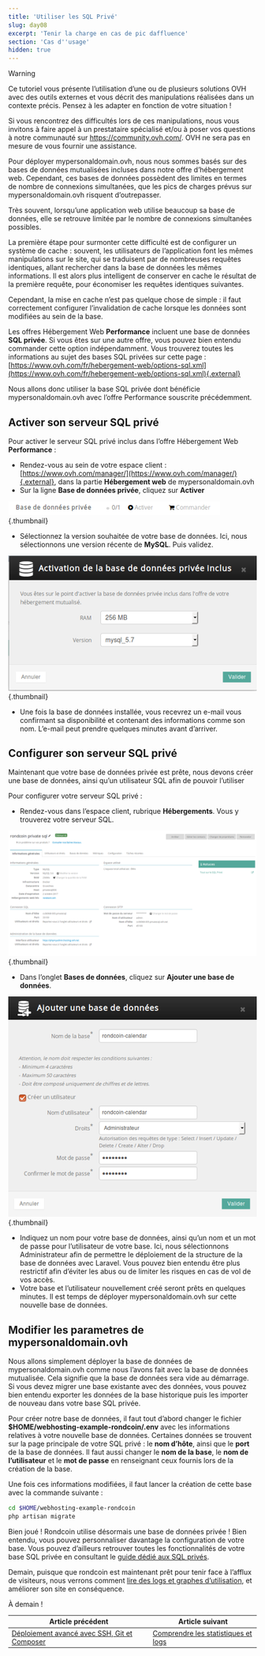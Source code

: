 ```yaml
---
title: 'Utiliser les SQL Privé'
slug: day08
excerpt: 'Tenir la charge en cas de pic daffluence'
section: 'Cas d''usage'
hidden: true
---
```


> [!warning]
>
> Ce tutoriel vous présente l’utilisation d’une ou de plusieurs solutions OVH avec des outils externes et vous décrit des manipulations réalisées dans un contexte précis. Pensez à les adapter en fonction de votre situation !
>
> Si vous rencontrez des difficultés lors de ces manipulations, nous vous invitons à faire appel à un prestataire spécialisé et/ou à poser vos questions à notre communauté sur <https://community.ovh.com/>. OVH ne sera pas en mesure de vous fournir une assistance.
>

Pour déployer mypersonaldomain.ovh, nous nous sommes basés sur des bases de données mutualisées incluses dans notre offre d’hébergement web. Cependant, ces bases de données possèdent des limites en termes de nombre de connexions simultanées, que les pics de charges prévus sur mypersonaldomain.ovh risquent d’outrepasser.


 Très souvent, lorsqu’une application web utilise beaucoup sa base de données, elle se retrouve limitée par le nombre de connexions simultanées possibles.

La première étape pour surmonter cette difficulté est de configurer un système de cache : souvent, les utilisateurs de l’application font les mêmes manipulations sur le site, qui se traduisent par de nombreuses requêtes identiques, allant rechercher dans la base de données les mêmes informations. Il est alors plus intelligent de conserver en cache le résultat de la première requête, pour économiser les requêtes identiques suivantes.

Cependant, la mise en cache n’est pas quelque chose de simple : il faut correctement configurer l’invalidation de cache lorsque les données sont modifiées au sein de la base.

Les offres Hébergement Web **Performance** incluent une base de données **SQL privée**. Si vous êtes sur une autre offre, vous pouvez bien entendu commander cette option indépendamment. Vous trouverez toutes les informations au sujet des bases SQL privées sur cette page : [https://www.ovh.com/fr/hebergement-web/options-sql.xml](https://www.ovh.com/fr/hebergement-web/options-sql.xml){.external}

Nous allons donc utiliser la base SQL privée dont bénéficie mypersonaldomain.ovh avec l’offre Performance souscrite précédemment.


## Activer son serveur SQL privé
Pour activer le serveur SQL privé inclus dans l’offre Hébergement Web **Performance** :

- Rendez-vous au sein de votre espace client : [https://www.ovh.com/manager/](https://www.ovh.com/manager/){.external}, dans la partie **Hébergement web** de mypersonaldomain.ovh
- Sur la ligne **Base de données privée**, cliquez sur **Activer**


![Activer le serveur SQL privé](images/activation.png){.thumbnail}

- Sélectionnez la version souhaitée de votre base de données. Ici, nous sélectionnons une version récente de **MySQL**. Puis validez.


![Choix de la version de SQL](images/version.png){.thumbnail}

- Une fois la base de données installée, vous recevrez un e-mail vous confirmant sa disponibilité et contenant des informations comme son nom. L’e-mail peut prendre quelques minutes avant d’arriver.


## Configurer son serveur SQL privé
Maintenant que votre base de données privée est prête, nous devons créer une base de données, ainsi qu’un utilisateur SQL afin de pouvoir l’utiliser

Pour configurer votre serveur SQL privé :

- Rendez-vous dans l’espace client, rubrique **Hébergements**. Vous y trouverez votre serveur SQL.


![Accueil d'un sql privé](images/sqlprive.png){.thumbnail}

- Dans l’onglet **Bases de données**, cliquez sur **Ajouter une base de données**.


![Ajout d'une base](images/ajout_db.png){.thumbnail}

- Indiquez un nom pour votre base de données, ainsi qu’un nom et un mot de passe pour l’utilisateur de votre base. Ici, nous sélectionnons Administrateur afin de permettre le déploiement de la structure de la base de données avec Laravel. Vous pouvez bien entendu être plus restrictif afin d’éviter les abus ou de limiter les risques en cas de vol de vos accès.
- Votre base et l’utilisateur nouvellement créé seront prêts en quelques minutes. Il est temps de déployer mypersonaldomain.ovh sur cette nouvelle base de données.


## Modifier les parametres de mypersonaldomain.ovh
Nous allons simplement déployer la base de données de mypersonaldomain.ovh comme nous l’avons fait avec la base de données mutualisée. Cela signifie que la base de données sera vide au démarrage. Si vous devez migrer une base existante avec des données, vous pouvez bien entendu exporter les données de la base historique puis les importer de nouveau dans votre base SQL privée.

Pour créer notre base de données, il faut tout d’abord changer le fichier **$HOME/webhosting-example-rondcoin/.env** avec les informations relatives à votre nouvelle base de données. Certaines données se trouvent sur la page principale de votre SQL privé : le **nom d’hôte**, ainsi que le **port** de la base de données. Il faut aussi changer le **nom de la base**, le **nom de l’utilisateur** et le **mot de passe** en renseignant ceux fournis lors de la création de la base.

Une fois ces informations modifiées, il faut lancer la création de cette base avec la commande suivante :


```bash
cd $HOME/webhosting-example-rondcoin
php artisan migrate
```

Bien joué ! Rondcoin utilise désormais une base de données privée ! Bien entendu, vous pouvez personnaliser davantage la configuration de votre base. Vous pouvez d’ailleurs retrouver toutes les fonctionnalités de votre base SQL privée en consultant le [guide dédié aux SQL privés](https://docs.ovh.com/fr/hosting/tout-sur-le-sql-prive/).

Demain, puisque que rondcoin est maintenant prêt pour tenir face à l’afflux de visiteurs, nous verrons comment [lire des logs et graphes d’utilisation](https://docs.ovh.com/fr/hosting/24-days/day09/), et améliorer son site en conséquence.

À demain !

| Article précédent | Article suivant |
|---|---|
| [Déploiement avancé avec SSH, Git et Composer](https://docs.ovh.com/fr/hosting/24-days/day07/) | [Comprendre les statistiques et logs](https://docs.ovh.com/fr/hosting/24-days/day09/) |